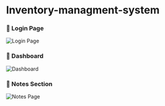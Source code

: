 ﻿# Inventory-managment-system

### 🔹 Login Page
![Login Page]([https://github.com/YourUsername/Inventory-managment-system/blob/main/images/login.png](https://github.com/VaishnaviTandel/Inventory-managment-system/blob/main/login%20page.jpg))

### 🔹 Dashboard
![Dashboard](https://github.com/YourUsername/Inventory-managment-system/blob/main/images/dashboard.png)

### 🔹 Notes Section
![Notes Page](https://github.com/YourUsername/Inventory-managment-system/blob/main/images/notes.png)

